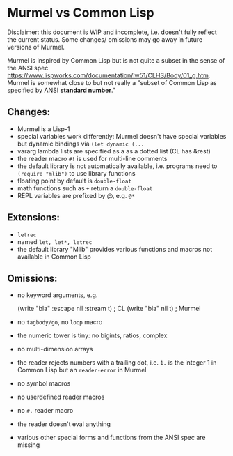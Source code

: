 # Murmel vs Common Lisp

Disclaimer: this document is WIP and incomplete, i.e. doesn't fully reflect the current status.
Some changes/ omissions may go away in future versions of Murmel.


Murmel is inspired by Common Lisp but is not quite a subset in the sense of the ANSI spec https://www.lispworks.com/documentation/lw51/CLHS/Body/01_g.htm.
Murmel is somewhat close to but not really a "subset of Common Lisp as specified by ANSI __standard number__."


## Changes:

- Murmel is a Lisp-1
- special variables work differently: Murmel doesn't have special variables but dynamic bindings via `(let dynamic (...`
- vararg lambda lists are specified as a as a dotted list (CL has &rest)
- the reader macro `#!` is used for multi-line comments
- the default library is not automatically available, i.e. programs need to `(require "mlib")` to use library functions
- floating point by default is `double-float`
- math functions such as `+` return a `double-float`
- REPL variables are prefixed by @, e.g. `@*`


## Extensions:

- `letrec`
- named `let, let*, letrec`
- the default library "Mlib" provides various functions and macros not available in Common Lisp


## Omissions:

- no keyword arguments, e.g.

    (write "bla" :escape nil :stream t)  ; CL
    (write "bla" nil t)  ; Murmel

- no `tagbody/go`, no `loop` macro
- the numeric tower is tiny: no bigints, ratios, complex
- no multi-dimension arrays
- the reader rejects numbers with a trailing dot, i.e. `1.` is the integer 1 in Common Lisp but an `reader-error` in Murmel
- no symbol macros
- no userdefined reader macros
- no `#.` reader macro
- the reader doesn't eval anything
- various other special forms and functions from the ANSI spec are missing
